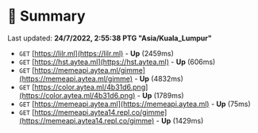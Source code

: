 # 📖 Summary
Last updated: **24/7/2022, 2:55:38 PTG "Asia/Kuala_Lumpur"**

- `GET` [https://lilr.ml](https://lilr.ml) - **Up** (2459ms)
- `GET` [https://hst.aytea.ml](https://hst.aytea.ml) - **Up** (606ms)
- `GET` [https://memeapi.aytea.ml/gimme](https://memeapi.aytea.ml/gimme) - **Up** (4832ms)
- `GET` [https://color.aytea.ml/4b31d6.png](https://color.aytea.ml/4b31d6.png) - **Up** (1789ms)
- `GET` [https://memeapi.aytea.ml](https://memeapi.aytea.ml) - **Up** (75ms)
- `GET` [https://memeapi.aytea14.repl.co/gimme](https://memeapi.aytea14.repl.co/gimme) - **Up** (1429ms)
